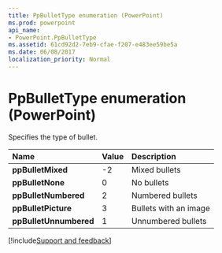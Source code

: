 ```yaml
---
title: PpBulletType enumeration (PowerPoint)
ms.prod: powerpoint
api_name:
- PowerPoint.PpBulletType
ms.assetid: 61cd92d2-7eb9-cfae-f207-e483ee59be5a
ms.date: 06/08/2017
localization_priority: Normal
---
```



# PpBulletType enumeration (PowerPoint)

Specifies the type of bullet.



|Name|Value|Description|
|:-----|:-----|:-----|
|**ppBulletMixed**|-2|Mixed bullets|
|**ppBulletNone**|0|No bullets|
|**ppBulletNumbered**|2|Numbered bullets|
|**ppBulletPicture**|3|Bullets with an image|
|**ppBulletUnnumbered**|1|Unnumbered bullets|

[!include[Support and feedback](~/includes/feedback-boilerplate.md)]